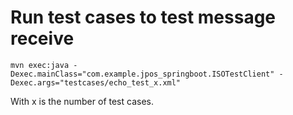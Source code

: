 # Run test cases to test message receive
```
mvn exec:java -Dexec.mainClass="com.example.jpos_springboot.ISOTestClient" -Dexec.args="testcases/echo_test_x.xml"
```
With x is the number of test cases.
